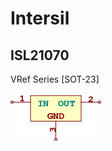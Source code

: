 # Intersil

## ISL21070
VRef Series [SOT-23]

![ISL21070__1__1](/images/AnalogDevices__ADR380__1__1.png?raw=true) 


